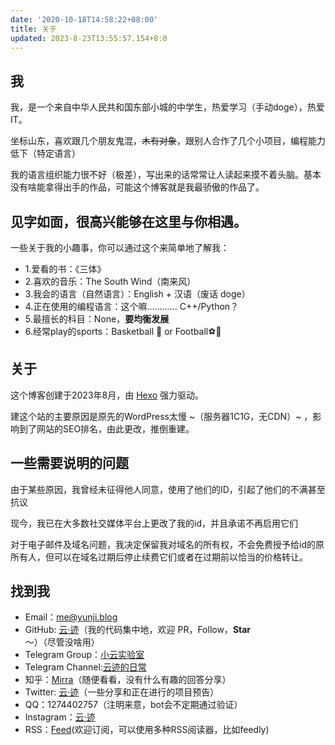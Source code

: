 ```yaml
---
date: '2020-10-18T14:58:22+08:00'
title: 关于
updated: 2023-8-23T13:55:57.154+8:0
---
```

## 我

我，是一个来自中华人民共和国东部小城的中学生，热爱学习（手动doge），热爱IT。

坐标山东，喜欢跟几个朋友鬼混，~~木有对象~~，跟别人合作了几个小项目，编程能力低下（特定语言）

我的语言组织能力很不好（极差），写出来的话常常让人读起来摸不着头脑。基本没有啥能拿得出手的作品，可能这个博客就是我最骄傲的作品了。

## 见字如面，很高兴能够在这里与你相遇。

一些关于我的小趣事，你可以通过这个来简单地了解我：

* 1.爱看的书：《三体》
* 2.喜欢的音乐：The South Wind（南来风）
* 3.我会的语言（自然语言）：English + 汉语（废话 doge）
* 4.正在使用的编程语言：这个嘛………… C++/Python？
* 5.最擅长的科目：None，**要均衡发展**
* 6.经常play的sports：Basketball 🏀 or Football⚽🏈

## 关于

这个博客创建于2023年8月，由 [Hexo](https://hexo.io/) 强力驱动。

建这个站的主要原因是原先的WordPress太慢 ~（服务器1C1G，无CDN）~ ，影响到了网站的SEO排名，由此更改，推倒重建。

## 一些需要说明的问题

由于某些原因，我曾经未征得他人同意，使用了他们的ID，引起了他们的不满甚至抗议

现今，我已在大多数社交媒体平台上更改了我的id，并且承诺不再启用它们

对于电子邮件及域名问题，我决定保留我对域名的所有权，不会免费授予给id的原所有人，但可以在域名过期后停止续费它们或者在过期前以恰当的价格转让。

## 找到我

* Email：[me@yunji.blog](https://yunji.netlify.app/mailto:me@yunji.blog)
* GitHub: [云·迹](https://github.com/Future382)（我的代码集中地，欢迎 PR，Follow，**Star** ～）（尽管没啥用）
* Telegram Group：[小云实验室](https://t.me/yunlab)
* Telegram Channel:[云迹的日常](https://t.me/yunji_daliy)
* 知乎：[Mirra](https://www.zhihu.com/people/zuo-yi-zhi-nu-li-de-tu-zi-96)（随便看看，没有什么有趣的回答分享）
* Twitter: [云·迹](https://twitter.com/yunji5362)（一些分享和正在进行的项目预告）
* QQ：1274402757（注明来意，bot会不定期通过验证）
* Instagram：[云·迹](https://www.instagram.com/yunji5362/)
* RSS：[Feed](https://yunji.blog/atom.xml)(欢迎订阅，可以使用多种RSS阅读器，比如feedly)
